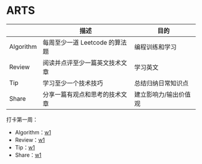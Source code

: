 # ARTS

|           | 描述                           | 目的                             |
| --------- | ------------------------------ | -------------------------------- |
| Algorithm | 每周至少一道 Leetcode 的算法题 | 编程训练和学习                   |
| Review    | 阅读并点评至少一篇英文技术文章 | 学习英文                         |
| Tip       | 学习至少一个技术技巧           | 总结归纳日常知识点     |
| Share     | 分享一篇有观点和思考的技术文章 | 建立影响力/输出价值观     |





打卡第一周：

- Algorithm：[w1](./Algorithm/w1.md)
- Review：[w1](./Review/w1.md)
- Tip：[w1](./Tip/w1.md)
- Share：[w1](./Share/w1.md)
